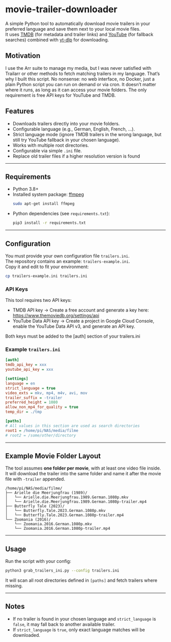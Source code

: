 # movie-trailer-downloader

A simple Python tool to automatically download movie trailers in your preferred language and save them next to your local movie files.  
It uses [TMDB](https://www.themoviedb.org/) (for metadata and trailer links) and [YouTube](https://www.youtube.com/) (for fallback searches) combined with [yt-dlp](https://github.com/yt-dlp/yt-dlp) for downloading.  

## Motivation

I use the Arr suite to manage my media, but I was never satisfied with Trailarr or other methods to fetch matching trailers in my language. That’s why I built this script. No nonsense: no web interface, no Docker, just a plain Python script you can run on demand or via cron. It doesn’t matter where it runs, as long as it can access your movie folders. The only requirement is free API keys for YouTube and TMDB.


## Features
- Downloads trailers directly into your movie folders.
- Configurable language (e.g., German, English, French, …).
- Strict language mode (ignore TMDB trailers in the wrong language, but still try YouTube fallback in your chosen language).
- Works with multiple root directories.
- Configurable via simple `.ini` file.  
- Replace old trailer files if a higher resolution version is found

---

## Requirements
- Python 3.8+
- Installed system package: [ffmpeg](https://ffmpeg.org/)  
  ```bash
  sudo apt-get install ffmpeg
  ```
- Python dependencies (see `requirements.txt`):  
  ```bash
  pip3 install -r requirements.txt
  ```

---



## Configuration

You must provide your own configuration file `trailers.ini`.  
The repository contains an example: `trailers-example.ini`.  
Copy it and edit to fit your environment:

```bash
cp trailers-example.ini trailers.ini
```

### API Keys

This tool requires two API keys:  
- TMDB API key → Create a free account and generate a key here: https://www.themoviedb.org/settings/api  
- YouTube Data API key → Create a project in Google Cloud Console, enable the YouTube Data API v3, and generate an API key.

Both keys must be added to the [auth] section of your trailers.ini

### Example `trailers.ini`

```ini
[auth]
tmdb_api_key = xxx
youtube_api_key = xxx

[settings]
language = en
strict_language = true
video_exts = mkv, mp4, m4v, avi, mov
trailer_suffix = -trailer
preferred_height = 1080
allow_non_mp4_for_quality = true
temp_dir = ./tmp

[paths]
# All values in this section are used as search directories
root1 = /home/pi/NAS/media/filme
# root2 = /some/other/directory
```

---

## Example Movie Folder Layout

The tool assumes **one folder per movie**, with at least one video file inside.  
It will download the trailer into the same folder and name it after the movie file with `-trailer` appended.

```
/home/pi/NAS/media/filme/
├── Arielle die Meerjungfrau (1989)/
│   └── Arielle.die.Meerjungfrau.1989.German.1080p.mkv
│   └── Arielle.die.Meerjungfrau.1989.German.1080p-trailer.mp4
├── Butterfly Tale (2023)/
│   └── Butterfly.Tale.2023.German.1080p.mkv
│   └── Butterfly.Tale.2023.German.1080p-trailer.mp4
└── Zoomania (2016)/
    └── Zoomania.2016.German.1080p.mkv
    └── Zoomania.2016.German.1080p-trailer.mp4
```

---

## Usage

Run the script with your config:

```bash
python3 grab_trailers_ini.py --config trailers.ini
```

It will scan all root directories defined in `[paths]` and fetch trailers where missing.

---

## Notes
- If no trailer is found in your chosen language and `strict_language` is `false`, it may fall back to another available trailer.  
- If `strict_language` is `true`, only exact language matches will be downloaded.  
